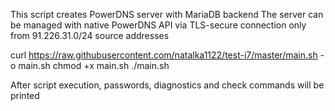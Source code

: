 This script creates PowerDNS server with MariaDB backend
The server can be managed with native PowerDNS API via TLS-secure connection only from 91.226.31.0/24 source addresses

curl https://raw.githubusercontent.com/natalka1122/test-i7/master/main.sh -o main.sh
chmod +x main.sh
./main.sh

After script execution, passwords, diagnostics and check commands will be printed